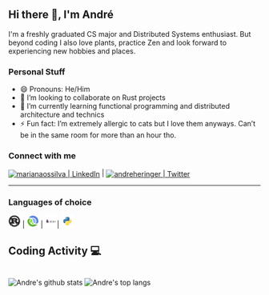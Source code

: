 ## Hi there 👋, I'm André

I'm a freshly graduated CS major and Distributed Systems enthusiast. But beyond coding I also love plants, practice Zen and look forward to experiencing new hobbies and places.

### Personal Stuff
  - 😄 Pronouns: He/Him
  - 👯 I’m looking to collaborate on Rust projects
  - 🌱 I’m currently learning functional programming and distributed architecture and technics
  - ⚡ Fun fact: I’m extremely allergic to cats but I love them anyways. Can’t be in the same room for more than an hour tho.

### Connect with me

[<img align="center" alt="marianaossilva | LinkedIn" width="22px" src="https://cdn.jsdelivr.net/npm/simple-icons@v3/icons/linkedin.svg" />](https://www.linkedin.com/in/andreheringer/)  | 
[<img align="center" alt="andreheringer | Twitter" width="22px" src="https://cdn.jsdelivr.net/npm/simple-icons@3.6.0/icons/twitter.svg" />](https://twitter.com/andregheringer)

---

### Languages of choice

<code><img height="24" src="https://raw.githubusercontent.com/github/explore/80688e429a7d4ef2fca1e82350fe8e3517d3494d/topics/rust/rust.png" alt="rust"/></code> | <code><img height="24" src="https://raw.githubusercontent.com/github/explore/80688e429a7d4ef2fca1e82350fe8e3517d3494d/topics/clojure/clojure.png" alt="clojure"/></code> | <code><img height="24" src="https://raw.githubusercontent.com/github/explore/80688e429a7d4ef2fca1e82350fe8e3517d3494d/topics/elixir/elixir.png" alt="elixir"/></code>|  <code><img height="24" src="https://raw.githubusercontent.com/github/explore/80688e429a7d4ef2fca1e82350fe8e3517d3494d/topics/python/python.png" alt="python"/></code>

## Coding Activity 💻

<br/>

<div style="display:inline" align="center">
<img src="https://github-readme-stats.vercel.app/api?username=andreheringer&show_icons=true&?count_private=true&theme=nightowl&include_all_commits=true" height="150" alt="Andre's github stats" />

<img src="https://github-readme-stats.vercel.app/api/top-langs/?username=andreheringer&hide=Makefile&layout=compact" height="150" alt="Andre's top langs" />
</div>

<!--
**andreheringer/andreheringer** is a ✨ _special_ ✨ repository because its `README.md` (this file) appears on your GitHub profile.

Here are some ideas to get you started:

- 🔭 I’m currently working on ...
- 🌱 I’m currently learning ...
- 👯 I’m looking to collaborate on ...
- 🤔 I’m looking for help with ...
- 💬 Ask me about ...
- 📫 How to reach me: ...
- 😄 Pronouns: ...
- ⚡ Fun fact: ...
-->
